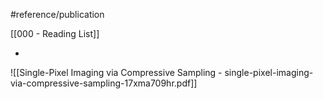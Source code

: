 #reference/publication 

[[000 - Reading List]]

- 
![[Single-Pixel Imaging via Compressive Sampling - single-pixel-imaging-via-compressive-sampling-17xma709hr.pdf]]